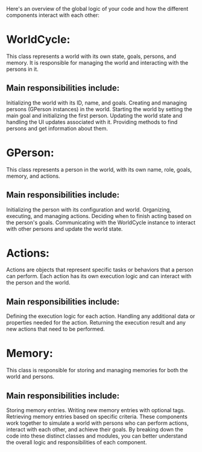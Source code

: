 Here's an overview of the global logic of your code and how the different components interact with each other:

# WorldCycle:

This class represents a world with its own state, goals, persons, and memory. It is responsible for managing the world and interacting with the persons in it.

## Main responsibilities include:

Initializing the world with its ID, name, and goals.
Creating and managing persons (GPerson instances) in the world.
Starting the world by setting the main goal and initializing the first person.
Updating the world state and handling the UI updates associated with it.
Providing methods to find persons and get information about them.

# GPerson:

This class represents a person in the world, with its own name, role, goals, memory, and actions.

## Main responsibilities include:

Initializing the person with its configuration and world.
Organizing, executing, and managing actions.
Deciding when to finish acting based on the person's goals.
Communicating with the WorldCycle instance to interact with other persons and update the world state.

# Actions:

Actions are objects that represent specific tasks or behaviors that a person can perform. Each action has its own execution logic and can interact with the person and the world.

## Main responsibilities include:

Defining the execution logic for each action.
Handling any additional data or properties needed for the action.
Returning the execution result and any new actions that need to be performed.

# Memory:

This class is responsible for storing and managing memories for both the world and persons.

## Main responsibilities include:

Storing memory entries.
Writing new memory entries with optional tags.
Retrieving memory entries based on specific criteria.
These components work together to simulate a world with persons who can perform actions, interact with each other, and achieve their goals. By breaking down the code into these distinct classes and modules, you can better understand the overall logic and responsibilities of each component.

